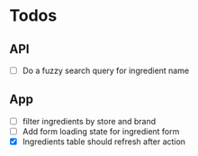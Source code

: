 # Todos

## API

- [ ] Do a fuzzy search query for ingredient name

## App

- [ ] filter ingredients by store and brand
- [ ] Add form loading state for ingredient form
- [x] Ingredients table should refresh after action
